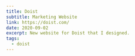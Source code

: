 ```yaml
---
title: Doist
subtitle: Marketing Website
link: https://doist.com/
date: 2020-09-02
excerpt: New website for Doist that I designed.
tags:
  - doist
---
```

